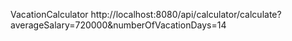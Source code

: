  VacationCalculator
 http://localhost:8080/api/calculator/calculate?averageSalary=720000&numberOfVacationDays=14
